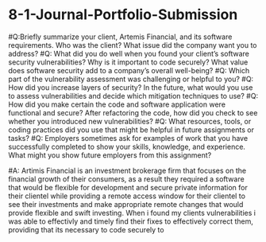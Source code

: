 # 8-1-Journal-Portfolio-Submission
#Q:Briefly summarize your client, Artemis Financial, and its software requirements. Who was the client? What issue did the company want you to address?
#Q: What did you do well when you found your client’s software security vulnerabilities? Why is it important to code securely? What value does software security add to a company’s overall well-being?
#Q: Which part of the vulnerability assessment was challenging or helpful to you?
#Q: How did you increase layers of security? In the future, what would you use to assess vulnerabilities and decide which mitigation techniques to use?
#Q: How did you make certain the code and software application were functional and secure? After refactoring the code, how did you check to see whether you introduced new vulnerabilities?
#Q: What resources, tools, or coding practices did you use that might be helpful in future assignments or tasks?
#Q: Employers sometimes ask for examples of work that you have successfully completed to show your skills, knowledge, and experience. What might you show future employers from this assignment?

#A: Artimis Financial is an investment brokerage firm that focuses on the financial growth of their consumers, as a result they required a software that would 
be flexible for development and secure private information for their clientel while providing a remote access window for their clientel to see their investments
and make appropriate remote changes that would provide flexible and swift investing. When i found my clients vulnerabilities i was able to effectivly and timely 
find their fixes to effectively correct them, providing that its necessary to code securely to 

